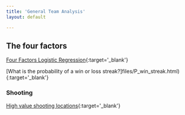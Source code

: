 ```yaml
---
title: 'General Team Analysis'
layout: default

---
```



## The four factors

[Four Factors Logistic Regression](files/team_fourfactors_logistic.html){:target='_blank'}

[What is the probability of a win or loss streak?]files/P_win_streak.html){:target='_blank'}


### Shooting

[High value shooting locations](files/high_value_shooting_locations.html){:target='_blank'}